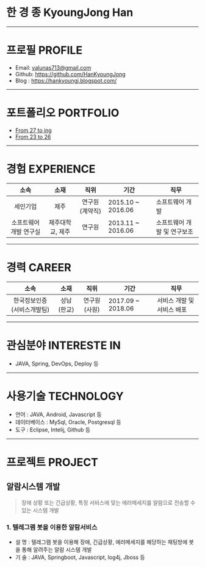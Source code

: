 # 한 경 종 KyoungJong Han

---
# 프로필 PROFILE
* Email: valunas713@gmail.com
* Github: https://github.com/HanKyoungJong
* Blog : https://hankyoungj.blogspot.com/
---
# 포트폴리오 PORTFOLIO
* [From 27 to ing]()
* [From 23 to 26](http://hankyoungjong.github.io/StartHacKyoung(Portfolio)/)
---
# 경험 EXPERIENCE
소속 | 소재 | 직위 | 기간 | 직무
:-: | :-: | :-: | - | -
세인기업 | 제주 | 연구원(계약직) | 2015.10 ~ 2016.06 | 소프트웨어 개발
소프트웨어개발 연구실 | 제주대학교, 제주 | 연구원 | 2013.11 ~ 2016.06 | 소프트웨어 개발 및 연구보조

---
# 경력 CAREER
소속 | 소재 | 직위 | 기간 | 직무
:-: | :-: | :-: | - | -
한국정보인증(서비스개발팀) | 성남(판교) | 연구원(사원) | 2017.09 ~ 2018.06 | 서비스 개발 및 서비스 배포
---
# 관심분야 INTERESTE IN
 * JAVA, Spring, DevOps, Deploy 등
---
# 사용기술 TECHNOLOGY
 * 언어 : JAVA, Android, Javascript 등
 * 데이터베이스 : MySql, Oracle, Postgresql 등
 * 도구 : Eclipse, Intelij, Github 등
---
# 프로젝트 PROJECT
## 알람시스템 개발
  > 장애 상황 또는 긴급상황, 특정 서비스에 맞는 에러메세지를 알람으로 전송할 수 있는 시스템 개발
### 1. 텔레그램 봇을 이용한 알람서비스
 * 설 명 : 텔레그램 봇을 이용해 장애, 긴급상황, 에러메세지를 해당하는 채팅방에 봇을 통해 알려주는 알람 시스템 개발
 * 기 술 : JAVA, Springboot, Javascript, log4j, Jboss 등
